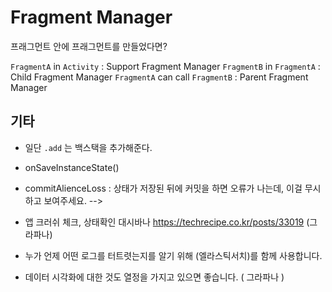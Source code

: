 # Fragment Manager

프래그먼트 안에 프래그먼트를 만들었다면?

`FragmentA` in `Activity` : Support Fragment Manager
`FragmentB` in `FragmentA` : Child Fragment Manager
`FragmentA` can call `FragmentB` : Parent Fragment Manager

## 기타

- 일단 `.add` 는 백스택을 추가해준다.

- onSaveInstanceState()

- commitAlienceLoss : 상태가 저장된 뒤에 커밋을 하면 오류가 나는데, 이걸 무시하고 보여주세요. -->

- 앱 크러쉬 체크, 상태확인 대시바나
  https://techrecipe.co.kr/posts/33019
  (그라파나)

- 누가 언제 어떤 로그를 터트렷는지를 알기 위해 (엘라스틱서치)를 함께 사용합니다.

- 데이터 시각화에 대한 것도 열정을 가지고 있으면 좋습니다. ( 그라파나 )
